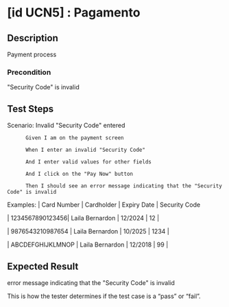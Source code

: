 # [id UCN5] : Pagamento

## Description

Payment process

### Precondition

"Security Code" is invalid

## Test Steps

Scenario: Invalid "Security Code" entered

          Given I am on the payment screen

          When I enter an invalid "Security Code"

          And I enter valid values for other fields

          And I click on the "Pay Now" button

          Then I should see an error message indicating that the "Security Code" is invalid



    
  Examples:
  | Card Number |	Cardholder | Expiry Date	 | Security Code 
  
  | 1234567890123456|  Laila Bernardon       	| 12/2024	| 12	| 
  
  | 9876543210987654	|  Laila Bernardon       	| 10/2025	| 1234	| 
  
  | ABCDEFGHIJKLMNOP	|  Laila Bernardon      	| 12/2018	| 99	| 
  
  
    

## Expected Result

error message indicating that the "Security Code" is invalid

This is how the tester determines if the test case is a “pass” or “fail”.


